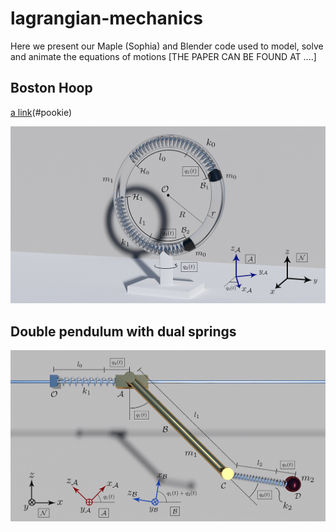 # lagrangian-mechanics

Here we present our Maple (Sophia) and Blender code used to model, solve and animate the equations of motions 
[THE PAPER CAN BE FOUND AT ....]


## Boston Hoop

[a link](https://github.com/filipstrand/lagrangian-mechanics/blob/master/maple_code/boston_hoop.mpl)(#pookie)

![alt tag](https://raw.githubusercontent.com/filipstrand/lagrangian-mechanics/master/images/Boston_hoop.png)



## Double pendulum with dual springs

![alt tag](https://raw.githubusercontent.com/filipstrand/lagrangian-mechanics/master/images/Double_pendulum.png)
